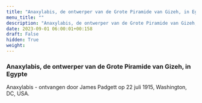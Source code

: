```yaml
---
title: "Anaxylabis, de ontwerper van de Grote Piramide van Gizeh, in Egypte"
menu_title: ""
description: "Anaxylabis, de ontwerper van de Grote Piramide van Gizeh, in Egypte"
date: 2023-09-01 06:00:01+00:158
draft: False
hidden: True
weight:
---
```

### Anaxylabis, de ontwerper van de Grote Piramide van Gizeh, in Egypte

Anaxylabis - ontvangen door James Padgett op 22 juli 1915, Washington, DC, USA.
